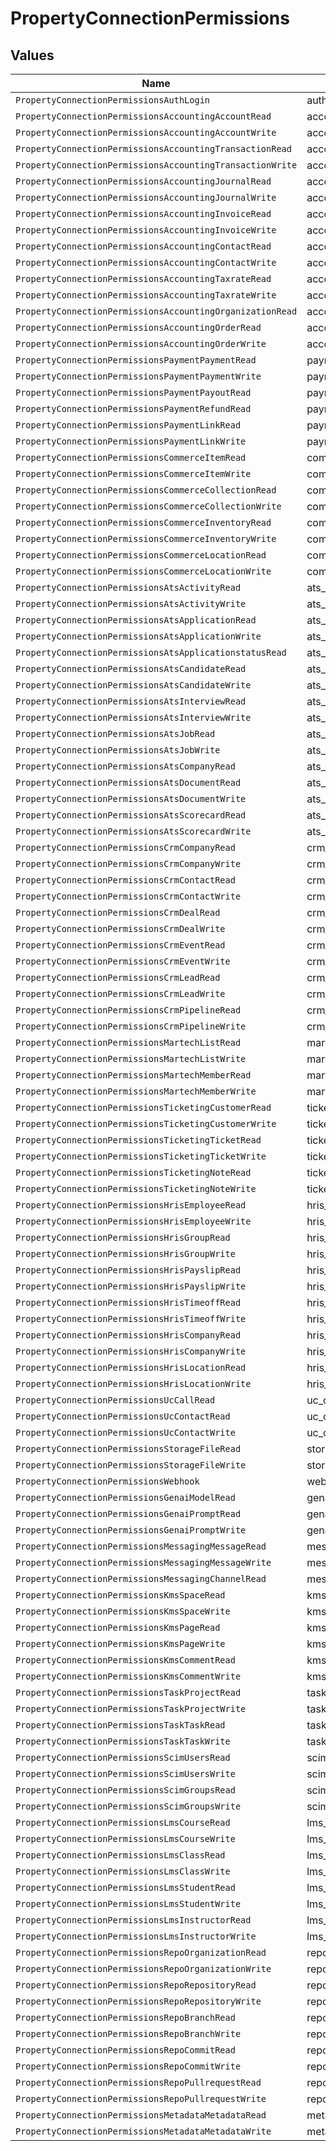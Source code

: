 # PropertyConnectionPermissions


## Values

| Name                                                      | Value                                                     |
| --------------------------------------------------------- | --------------------------------------------------------- |
| `PropertyConnectionPermissionsAuthLogin`                  | auth_login                                                |
| `PropertyConnectionPermissionsAccountingAccountRead`      | accounting_account_read                                   |
| `PropertyConnectionPermissionsAccountingAccountWrite`     | accounting_account_write                                  |
| `PropertyConnectionPermissionsAccountingTransactionRead`  | accounting_transaction_read                               |
| `PropertyConnectionPermissionsAccountingTransactionWrite` | accounting_transaction_write                              |
| `PropertyConnectionPermissionsAccountingJournalRead`      | accounting_journal_read                                   |
| `PropertyConnectionPermissionsAccountingJournalWrite`     | accounting_journal_write                                  |
| `PropertyConnectionPermissionsAccountingInvoiceRead`      | accounting_invoice_read                                   |
| `PropertyConnectionPermissionsAccountingInvoiceWrite`     | accounting_invoice_write                                  |
| `PropertyConnectionPermissionsAccountingContactRead`      | accounting_contact_read                                   |
| `PropertyConnectionPermissionsAccountingContactWrite`     | accounting_contact_write                                  |
| `PropertyConnectionPermissionsAccountingTaxrateRead`      | accounting_taxrate_read                                   |
| `PropertyConnectionPermissionsAccountingTaxrateWrite`     | accounting_taxrate_write                                  |
| `PropertyConnectionPermissionsAccountingOrganizationRead` | accounting_organization_read                              |
| `PropertyConnectionPermissionsAccountingOrderRead`        | accounting_order_read                                     |
| `PropertyConnectionPermissionsAccountingOrderWrite`       | accounting_order_write                                    |
| `PropertyConnectionPermissionsPaymentPaymentRead`         | payment_payment_read                                      |
| `PropertyConnectionPermissionsPaymentPaymentWrite`        | payment_payment_write                                     |
| `PropertyConnectionPermissionsPaymentPayoutRead`          | payment_payout_read                                       |
| `PropertyConnectionPermissionsPaymentRefundRead`          | payment_refund_read                                       |
| `PropertyConnectionPermissionsPaymentLinkRead`            | payment_link_read                                         |
| `PropertyConnectionPermissionsPaymentLinkWrite`           | payment_link_write                                        |
| `PropertyConnectionPermissionsCommerceItemRead`           | commerce_item_read                                        |
| `PropertyConnectionPermissionsCommerceItemWrite`          | commerce_item_write                                       |
| `PropertyConnectionPermissionsCommerceCollectionRead`     | commerce_collection_read                                  |
| `PropertyConnectionPermissionsCommerceCollectionWrite`    | commerce_collection_write                                 |
| `PropertyConnectionPermissionsCommerceInventoryRead`      | commerce_inventory_read                                   |
| `PropertyConnectionPermissionsCommerceInventoryWrite`     | commerce_inventory_write                                  |
| `PropertyConnectionPermissionsCommerceLocationRead`       | commerce_location_read                                    |
| `PropertyConnectionPermissionsCommerceLocationWrite`      | commerce_location_write                                   |
| `PropertyConnectionPermissionsAtsActivityRead`            | ats_activity_read                                         |
| `PropertyConnectionPermissionsAtsActivityWrite`           | ats_activity_write                                        |
| `PropertyConnectionPermissionsAtsApplicationRead`         | ats_application_read                                      |
| `PropertyConnectionPermissionsAtsApplicationWrite`        | ats_application_write                                     |
| `PropertyConnectionPermissionsAtsApplicationstatusRead`   | ats_applicationstatus_read                                |
| `PropertyConnectionPermissionsAtsCandidateRead`           | ats_candidate_read                                        |
| `PropertyConnectionPermissionsAtsCandidateWrite`          | ats_candidate_write                                       |
| `PropertyConnectionPermissionsAtsInterviewRead`           | ats_interview_read                                        |
| `PropertyConnectionPermissionsAtsInterviewWrite`          | ats_interview_write                                       |
| `PropertyConnectionPermissionsAtsJobRead`                 | ats_job_read                                              |
| `PropertyConnectionPermissionsAtsJobWrite`                | ats_job_write                                             |
| `PropertyConnectionPermissionsAtsCompanyRead`             | ats_company_read                                          |
| `PropertyConnectionPermissionsAtsDocumentRead`            | ats_document_read                                         |
| `PropertyConnectionPermissionsAtsDocumentWrite`           | ats_document_write                                        |
| `PropertyConnectionPermissionsAtsScorecardRead`           | ats_scorecard_read                                        |
| `PropertyConnectionPermissionsAtsScorecardWrite`          | ats_scorecard_write                                       |
| `PropertyConnectionPermissionsCrmCompanyRead`             | crm_company_read                                          |
| `PropertyConnectionPermissionsCrmCompanyWrite`            | crm_company_write                                         |
| `PropertyConnectionPermissionsCrmContactRead`             | crm_contact_read                                          |
| `PropertyConnectionPermissionsCrmContactWrite`            | crm_contact_write                                         |
| `PropertyConnectionPermissionsCrmDealRead`                | crm_deal_read                                             |
| `PropertyConnectionPermissionsCrmDealWrite`               | crm_deal_write                                            |
| `PropertyConnectionPermissionsCrmEventRead`               | crm_event_read                                            |
| `PropertyConnectionPermissionsCrmEventWrite`              | crm_event_write                                           |
| `PropertyConnectionPermissionsCrmLeadRead`                | crm_lead_read                                             |
| `PropertyConnectionPermissionsCrmLeadWrite`               | crm_lead_write                                            |
| `PropertyConnectionPermissionsCrmPipelineRead`            | crm_pipeline_read                                         |
| `PropertyConnectionPermissionsCrmPipelineWrite`           | crm_pipeline_write                                        |
| `PropertyConnectionPermissionsMartechListRead`            | martech_list_read                                         |
| `PropertyConnectionPermissionsMartechListWrite`           | martech_list_write                                        |
| `PropertyConnectionPermissionsMartechMemberRead`          | martech_member_read                                       |
| `PropertyConnectionPermissionsMartechMemberWrite`         | martech_member_write                                      |
| `PropertyConnectionPermissionsTicketingCustomerRead`      | ticketing_customer_read                                   |
| `PropertyConnectionPermissionsTicketingCustomerWrite`     | ticketing_customer_write                                  |
| `PropertyConnectionPermissionsTicketingTicketRead`        | ticketing_ticket_read                                     |
| `PropertyConnectionPermissionsTicketingTicketWrite`       | ticketing_ticket_write                                    |
| `PropertyConnectionPermissionsTicketingNoteRead`          | ticketing_note_read                                       |
| `PropertyConnectionPermissionsTicketingNoteWrite`         | ticketing_note_write                                      |
| `PropertyConnectionPermissionsHrisEmployeeRead`           | hris_employee_read                                        |
| `PropertyConnectionPermissionsHrisEmployeeWrite`          | hris_employee_write                                       |
| `PropertyConnectionPermissionsHrisGroupRead`              | hris_group_read                                           |
| `PropertyConnectionPermissionsHrisGroupWrite`             | hris_group_write                                          |
| `PropertyConnectionPermissionsHrisPayslipRead`            | hris_payslip_read                                         |
| `PropertyConnectionPermissionsHrisPayslipWrite`           | hris_payslip_write                                        |
| `PropertyConnectionPermissionsHrisTimeoffRead`            | hris_timeoff_read                                         |
| `PropertyConnectionPermissionsHrisTimeoffWrite`           | hris_timeoff_write                                        |
| `PropertyConnectionPermissionsHrisCompanyRead`            | hris_company_read                                         |
| `PropertyConnectionPermissionsHrisCompanyWrite`           | hris_company_write                                        |
| `PropertyConnectionPermissionsHrisLocationRead`           | hris_location_read                                        |
| `PropertyConnectionPermissionsHrisLocationWrite`          | hris_location_write                                       |
| `PropertyConnectionPermissionsUcCallRead`                 | uc_call_read                                              |
| `PropertyConnectionPermissionsUcContactRead`              | uc_contact_read                                           |
| `PropertyConnectionPermissionsUcContactWrite`             | uc_contact_write                                          |
| `PropertyConnectionPermissionsStorageFileRead`            | storage_file_read                                         |
| `PropertyConnectionPermissionsStorageFileWrite`           | storage_file_write                                        |
| `PropertyConnectionPermissionsWebhook`                    | webhook                                                   |
| `PropertyConnectionPermissionsGenaiModelRead`             | genai_model_read                                          |
| `PropertyConnectionPermissionsGenaiPromptRead`            | genai_prompt_read                                         |
| `PropertyConnectionPermissionsGenaiPromptWrite`           | genai_prompt_write                                        |
| `PropertyConnectionPermissionsMessagingMessageRead`       | messaging_message_read                                    |
| `PropertyConnectionPermissionsMessagingMessageWrite`      | messaging_message_write                                   |
| `PropertyConnectionPermissionsMessagingChannelRead`       | messaging_channel_read                                    |
| `PropertyConnectionPermissionsKmsSpaceRead`               | kms_space_read                                            |
| `PropertyConnectionPermissionsKmsSpaceWrite`              | kms_space_write                                           |
| `PropertyConnectionPermissionsKmsPageRead`                | kms_page_read                                             |
| `PropertyConnectionPermissionsKmsPageWrite`               | kms_page_write                                            |
| `PropertyConnectionPermissionsKmsCommentRead`             | kms_comment_read                                          |
| `PropertyConnectionPermissionsKmsCommentWrite`            | kms_comment_write                                         |
| `PropertyConnectionPermissionsTaskProjectRead`            | task_project_read                                         |
| `PropertyConnectionPermissionsTaskProjectWrite`           | task_project_write                                        |
| `PropertyConnectionPermissionsTaskTaskRead`               | task_task_read                                            |
| `PropertyConnectionPermissionsTaskTaskWrite`              | task_task_write                                           |
| `PropertyConnectionPermissionsScimUsersRead`              | scim_users_read                                           |
| `PropertyConnectionPermissionsScimUsersWrite`             | scim_users_write                                          |
| `PropertyConnectionPermissionsScimGroupsRead`             | scim_groups_read                                          |
| `PropertyConnectionPermissionsScimGroupsWrite`            | scim_groups_write                                         |
| `PropertyConnectionPermissionsLmsCourseRead`              | lms_course_read                                           |
| `PropertyConnectionPermissionsLmsCourseWrite`             | lms_course_write                                          |
| `PropertyConnectionPermissionsLmsClassRead`               | lms_class_read                                            |
| `PropertyConnectionPermissionsLmsClassWrite`              | lms_class_write                                           |
| `PropertyConnectionPermissionsLmsStudentRead`             | lms_student_read                                          |
| `PropertyConnectionPermissionsLmsStudentWrite`            | lms_student_write                                         |
| `PropertyConnectionPermissionsLmsInstructorRead`          | lms_instructor_read                                       |
| `PropertyConnectionPermissionsLmsInstructorWrite`         | lms_instructor_write                                      |
| `PropertyConnectionPermissionsRepoOrganizationRead`       | repo_organization_read                                    |
| `PropertyConnectionPermissionsRepoOrganizationWrite`      | repo_organization_write                                   |
| `PropertyConnectionPermissionsRepoRepositoryRead`         | repo_repository_read                                      |
| `PropertyConnectionPermissionsRepoRepositoryWrite`        | repo_repository_write                                     |
| `PropertyConnectionPermissionsRepoBranchRead`             | repo_branch_read                                          |
| `PropertyConnectionPermissionsRepoBranchWrite`            | repo_branch_write                                         |
| `PropertyConnectionPermissionsRepoCommitRead`             | repo_commit_read                                          |
| `PropertyConnectionPermissionsRepoCommitWrite`            | repo_commit_write                                         |
| `PropertyConnectionPermissionsRepoPullrequestRead`        | repo_pullrequest_read                                     |
| `PropertyConnectionPermissionsRepoPullrequestWrite`       | repo_pullrequest_write                                    |
| `PropertyConnectionPermissionsMetadataMetadataRead`       | metadata_metadata_read                                    |
| `PropertyConnectionPermissionsMetadataMetadataWrite`      | metadata_metadata_write                                   |